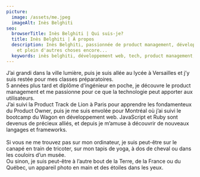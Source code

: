 ```yaml
---
picture:
  image: /assets/me.jpeg
  imageAlt: Inès Belghiti
seo:
  browserTitle: Inès Belghiti | Qui suis-je?
  title: Inès Belghiti | À propos
  description: Inès Belghiti, passionnée de product management, développement web,
    et plein d'autres choses encore...
  keywords: inès belghiti, développement web, tech, product management, photographie
---
```

J’ai grandi dans la ville lumière, puis je suis allée au lycée à Versailles et j’y suis restée pour mes classes préparatoires.\
5 années plus tard et diplôme d’ingénieur en poche, je découvre le product management et me passionne pour ce que la technologie peut apporter aux utilisateurs.\
J’ai suivi la Product Track de Lion à Paris pour apprendre les fondamenteux du Product Owner, puis je me suis envolée pour Montréal où j’ai suivi le bootcamp du Wagon en développement web. JavaScript et Ruby sont devenus de précieux alliés, et depuis je m’amuse à découvrir de nouveaux langages et frameworks.\
\
Si vous ne me trouvez pas sur mon ordinateur, je suis peut-être sur le canapé en train de tricoter, sur mon tapis de yoga, à dos de cheval ou dans les couloirs d’un musée.\
Ou sinon, je suis peut-être à l’autre bout de la Terre, de la France ou du Québec, un appareil photo en main et des étoiles dans les yeux.